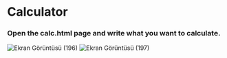 # Calculator

### Open the calc.html page and write what you want to calculate.
![Ekran Görüntüsü (196)](https://user-images.githubusercontent.com/48553941/103085651-5fb50380-45f3-11eb-8b38-5a84904967c5.png)
![Ekran Görüntüsü (197)](https://user-images.githubusercontent.com/48553941/103085653-62175d80-45f3-11eb-9946-e704dce83264.png)



